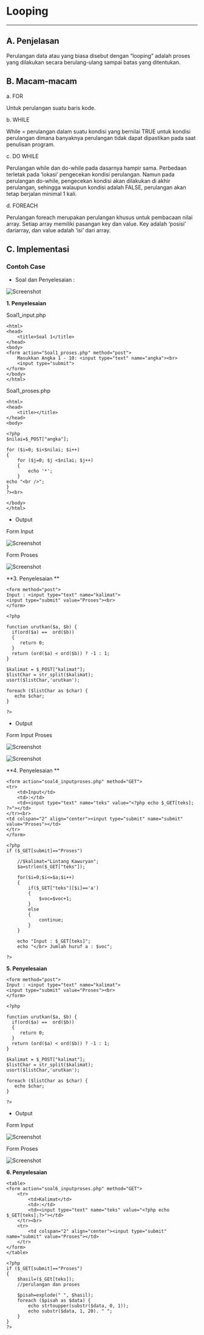 # **Looping**
***

## **A. Penjelasan**
Perulangan data atau yang biasa disebut dengan “looping” adalah proses yang dilakukan secara berulang-ulang sampai batas yang ditentukan.

## **B. Macam-macam**

a. FOR

Untuk perulangan suatu baris kode.

b. WHILE

While = perulangan dalam suatu kondisi yang bernilai TRUE
untuk kondisi perulangan dimana banyaknya perulangan tidak dapat dipastikan pada saat penulisan program.

c. DO WHILE

Perulangan while dan do-while pada dasarnya hampir sama. Perbedaan terletak pada ’lokasi’ pengecekan kondisi perulangan. Namun pada perulangan do-while, pengecekan kondisi akan dilakukan di akhir perulangan, sehingga walaupun kondisi adalah FALSE, perulangan akan tetap berjalan minimal 1 kali.

d. FOREACH

Perulangan foreach merupakan perulangan khusus untuk pembacaan nilai array. 
Setiap array memiliki pasangan key dan value. Key adalah ‘posisi’ dariarray, dan value adalah ‘isi’ dari array.


## **C. Implementasi**
### Contoh Case 

* Soal dan Penyelesaian :

![Screenshot](img/img_looping/a1.png) 

**1. Penyelesaian**

Soal1_input.php

	<html>
	<head>
		<title>Soal 1</title>
	</head>
	<body>
	<form action="Soal1_proses.php" method="post">
		Masukkan Angka 1 - 10: <input type="text" name="angka"><br>
		<input type="submit">
	</form>
	</body>
	</html>

Soal1_proses.php

	<html>
	<head>
		<title></title>
	</head>
	<body>

	<?php 
	$nilai=$_POST["angka"];

	for ($i=0; $i<$nilai; $i++)
	{
   		for ($j=0; $j <$nilai; $j++)
   		{
      		echo '*';
   		}
   	echo "<br />";
	}
	?><br>

	</body>
	</html>

* Output

Form Input              

![Screenshot](img/img_looping/a2.png) 

Form Proses 

![Screenshot](img/img_looping/a3.png) 

**3. Penyelesaian **

	<form method="post">
	Input : <input type="text" name="kalimat">
	<input type="submit" value="Proses"><br>
	</form>

	<?php

	function urutkan($a, $b) { 
	  if(ord($a) ==  ord($b))
	  { 
	     return 0;
	  } 
	  return (ord($a) < ord($b)) ? -1 : 1;
	}

	$kalimat = $_POST["kalimat"];
	$listChar = str_split($kalimat);
	usort($listChar,'urutkan');

	foreach ($listChar as $char) {
	   echo $char;
	}

	?>

* Output

Form Input Proses

![Screenshot](img/img_looping/a6.png)

![Screenshot](img/img_looping/a7.png)  

**4. Penyelesaian **

	<form action="soal4_inputproses.php" method="GET">
	<tr>
		<td>Input</td>
		<td>:</td>
		<td><input type="text" name="teks" value="<?php echo $_GET[teks]; ?>"></td>
	</tr><br>
	<td colspan="2" align="center"><input type="submit" name="submit" value="Proses"></td>
	</tr>
	</form>

	<?php
	if ($_GET[submit]=="Proses")

		//$kalimat="Lintang Kawuryan";
		$a=strlen($_GET["teks"]);

		for($i=0;$i<=$a;$i++)
		{
			if($_GET["teks"][$i]=='a')
			{
				$voc=$voc+1;
			}
			else
			{
				continue;
			}
		}

		echo "Input : $_GET[teks]";
		echo "</br> Jumlah huruf a : $voc";

	?>

**5. Penyelesaian**

	<form method="post">
	Input : <input type="text" name="kalimat">
	<input type="submit" value="Proses"><br>
	</form>

	<?php

	function urutkan($a, $b) { 
	  if(ord($a) ==  ord($b))
	  { 
	     return 0;
	  } 
	  return (ord($a) < ord($b)) ? -1 : 1;
	}

	$kalimat = $_POST["kalimat"];
	$listChar = str_split($kalimat);
	usort($listChar,'urutkan');

	foreach ($listChar as $char) {
	   echo $char;
	}

	?>

* Output

Form Input

![Screenshot](img/img_looping/a10.png)

Form Proses

![Screenshot](img/img_looping/a11.png)

**6. Penyelesaian**

	<table>
	<form action="soal6_inputproses.php" method="GET">
		<tr>
			<td>Kalimat</td>
			<td>:</td>
			<td><input type="text" name="teks" value="<?php echo $_GET[teks];?>"></td>
		</tr><br>
		<tr>
			<td colspan="2" align="center"><input type="submit" name="submit" value="Proses"></td>
		</tr>
	</form>
	</table>

	<?php
	if ($_GET[submit]=="Proses")
	{
		$hasil=($_GEt[teks]);
		//perulangan dan proses

		$pisah=explode(" ", $hasil);
		foreach ($pisah as $data) {
			echo strtoupper(substr($data, 0, 1));
			echo substr($data, 1, 20). " ";
		}
	}
	?>
